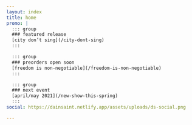 ```yaml
---
layout: index
title: home
promo: |
  ::: group
  ### featured release
  [city don’t sing](/city-dont-sing)
  :::

  ::: group
  ### preorders open soon
  [freedom is non-negotiable](/freedom-is-non-negotiable)
  :::

  ::: group
  ### next event
  [april/may 2021](/new-show-this-spring)
  :::
social: https://dainsaint.netlify.app/assets/uploads/ds-social.png

---
```

